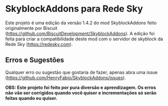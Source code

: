 # SkyblockAddons para Rede Sky
Este projeto é uma edição da versão 1.4.2 do mod SkyblockAddons feito originalmente por Biscuit (https://github.com/BiscuitDevelopment/SkyblockAddons).
A edição foi feita para criar a compatibilidade deste mod com o servidor de skyblock da Rede Sky (https://redesky.com).

## Erros e Sugestões
Qualquer erro ou sugestão que gostaria de fazer, apenas abra uma issue (https://github.com/HenryFabio/SkyblockAddons/issues).

**OBS: Este projeto foi feito por pura diversão e aprendizagem. Os erros não vão ser corrigidos quando você quiser e incrementações só serão feitas quando eu quiser.**